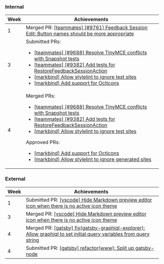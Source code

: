 ### Internal

Week | Achievements
---- | ------------
1 | Merged PR: [[teammates] [#9761] Feedback Session Edit: Button names should be more appropriate](https://github.com/TEAMMATES/teammates/pull/9910)
3 | Submitted PRs: <ul><li>[[teammates] [#9688] Resolve TinyMCE conflicts with Snapshot tests](https://github.com/TEAMMATES/teammates/pull/9932)</li><li>[[teammates] [#9382] Add tests for RestoreFeedbackSessionAction](https://github.com/TEAMMATES/teammates/pull/9934)</li><li>[[markbind] Allow stylelint to ignore test sites](https://github.com/MarkBind/markbind/pull/1011)</li><li>[[markbind] Add support for Octicons](https://github.com/MarkBind/markbind/pull/1000)</li></ul>
4 | Merged PRs: <ul><li>[[teammates] [#9688] Resolve TinyMCE conflicts with Snapshot tests](https://github.com/TEAMMATES/teammates/pull/9932)</li><li>[[teammates] [#9382] Add tests for RestoreFeedbackSessionAction](https://github.com/TEAMMATES/teammates/pull/9934)</li><li>[[markbind] Allow stylelint to ignore test sites](https://github.com/MarkBind/markbind/pull/1011)</li></ul> Approved PRs: <ul><li>[[markbind] Add support for Octicons](https://github.com/MarkBind/markbind/pull/1000)</li><li>[[markbind] Allow stylelint to ignore generated sites](https://github.com/MarkBind/markbind/pull/1022)</li></ul>

### External

Week | Achievements
---- | ------------
1 | Submitted PR: [[vscode] Hide Markdown preview editor icon when there is no active icon theme](https://github.com/microsoft/vscode/pull/88692)
3 | Merged PR: [[vscode] Hide Markdown preview editor icon when there is no active icon theme](https://github.com/microsoft/vscode/pull/88692)
4 | Merged PR: [[gatsby] fix(gatsby-graphiql-explorer): Allow graphiql to set initial query variables from query string](https://github.com/gatsbyjs/gatsby/pull/21158)
4 | Submitted PR: [[gatsby] refactor(www): Split up gatsby-node](https://github.com/gatsbyjs/gatsby/pull/21217)
